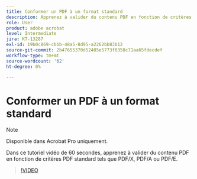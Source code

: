 ```yaml
---
title: Conformer un PDF à un format standard
description: Apprenez à valider du contenu PDF en fonction de critères PDF standard tels que PDF/X, PDF/A ou PDF/E
role: User
product: adobe acrobat
level: Intermediate
jira: KT-13287
exl-id: 19b0c869-cbbb-48a5-8d95-a2262bb83b12
source-git-commit: 2b47655370d52405e5773f0358c71aa65fdecdef
workflow-type: tm+mt
source-wordcount: '62'
ht-degree: 0%

---
```


# Conformer un PDF à un format standard

>[!NOTE]
>
>Disponible dans Acrobat Pro uniquement.

Dans ce tutoriel vidéo de 60 secondes, apprenez à valider du contenu PDF en fonction de critères PDF standard tels que PDF/X, PDF/A ou PDF/E.

>[!VIDEO](https://video.tv.adobe.com/v/3409906?quality=12&learn=on&hidetitle=true)
